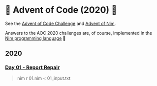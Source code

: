 # 🎄 Advent of Code (2020) 🎄
See the [Advent of Code Challenge](https://adventofcode.com/2020) and [Advent of Nim](https://nim-lang.org/blog/2020/11/27/advent-of-nim-2020.html). 

Answers to the AOC 2020 challenges are, of course, implemented in the [Nim programming language](https://nim-lang.org/) 👑
## 2020
### [Day 01 - Report Repair](https://adventofcode.com/2020/day/1)
> nim r 01.nim < 01_input.txt
